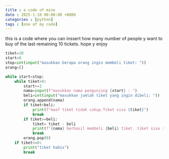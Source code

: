 ```yaml
---
title : a code of mine
date : 2025-1-10 00:00:00 +0800
categories : [python]
tags : [one of my code]
---
```


this is a code where you can inssert how many number of people y want to buy of the last remaining 10 tickets.
hope y enjoy

```python
tiket=10
start=0
stop=int(input("masukkan berapa orang ingin membeli tiket: "))
orang=[]

while start<stop:
    while tiket>0:
        start+=1
        nama=input(f"masukkan nama pengunjung {start} : ")
        beli=int(input("masukkan jumlah tiket yang ingin dibeli: "))
        orang.append(nama)
        if tiket<beli:
            print(f"maaf tiket tidak cukup.Tiket sisa {tiket}")
            break
        if tiket>=beli:
            tiket= tiket - beli
            print(f"{nama} berhasil membeli {beli} tiket. tiket sisa : {tiket}")
            break
        orang.pop(0)
    if tiket<=0:
        print("tiket habis")
        break
```